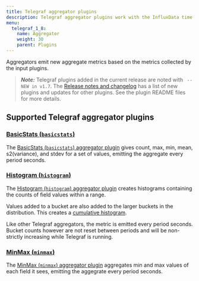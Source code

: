 ```yaml
---
title: Telegraf aggregator plugins
description: Telegraf aggregator plugins work with the InfluxData time series platfrom to create aggregate metrics (for example, mean, min, max, quantiles, etc.) collected by the input plugins. Aggregator plugins include support for basic statistics, histograms, and min/max values.
menu:
  telegraf_1_8:
    name: Aggregator
    weight: 30
    parent: Plugins
---
```


Aggregators emit new aggregate metrics based on the metrics collected by the input plugins.

> ***Note:*** Telegraf plugins added in the current release are noted with ` -- NEW in v1.7`.
>The [Release notes and changelog](/telegraf/v1.8/about_the_project/release-notes-changelog) has a list of new plugins and updates for other plugins. See the plugin README files for more details.

## Supported Telegraf aggregator plugins


### [BasicStats (`basicstats`)](https://github.com/influxdata/telegraf/tree/release-1.7/plugins/aggregators/basicstats)

The [BasicStats (`basicstats`) aggregator plugin](https://github.com/influxdata/telegraf/tree/release-1.7/plugins/aggregators/basicstats) gives count, max, min, mean, s2(variance), and stdev for a set of values, emitting the aggregate every period seconds.

### [Histogram (`histogram`)](https://github.com/influxdata/telegraf/tree/release-1.7/plugins/aggregators/histogram)

The [Histogram (`histogram`) aggregator plugin](https://github.com/influxdata/telegraf/tree/release-1.7/plugins/aggregators/histogram) creates histograms containing the counts of field values within a range.

Values added to a bucket are also added to the larger buckets in the distribution. This creates a [cumulative histogram](https://en.wikipedia.org/wiki/Histogram#/media/File:Cumulative_vs_normal_histogram.svg).

Like other Telegraf aggregators, the metric is emitted every period seconds. Bucket counts however are not reset between periods and will be non-strictly increasing while Telegraf is running.

### [MinMax (`minmax`)](https://github.com/influxdata/telegraf/tree/release-1.7/plugins/aggregators/minmax)

The [MinMax (`minmax`) aggregator plugin](https://github.com/influxdata/telegraf/tree/release-1.7/plugins/aggregators/minmax) aggregates min and max values of each field it sees, emitting the aggegrate every period seconds.
